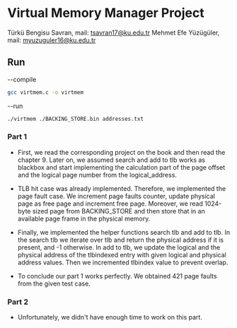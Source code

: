 # Virtual Memory Manager Project
Türkü Bengisu Savran, mail: tsavran17@ku.edu.tr
Mehmet Efe Yüzügüler, mail: myuzuguler16@ku.edu.tr

## Run

--compile

```bash
gcc virtmem.c -o virtmem

```

--run

```bash
./virtmem ./BACKING_STORE.bin addresses.txt

```


### Part 1

- First, we read the corresponding project on the book and then read the chapter 9. Later on, we assumed search and add to tlb works as blackbox and start implementing the calculation part of the page offset and the logical page number from the logical_address.

- TLB hit case was already implemented. Therefore, we implemented the page fault case. We increment page faults counter, update physical page as free page and increment free page. Moreover, we read 1024-byte sized page from BACKING_STORE and then store that in an available page frame in the physical memory.

- Finally, we implemented the helper functions search tlb and add to tlb. In the search tlb we iterate over tlb and return the physical address if it is present, and -1 otherwise. In add to tlb, we update the logical and the physical address of the tlbindexed entry with given logical and physical address values. Then we incremented tlbindex value to prevent overlap. 

- To conclude our part 1 works perfectly. We obtained 421 page faults from the given test case.

### Part 2

- Unfortunately, we didn't have enough time to work on this part.


